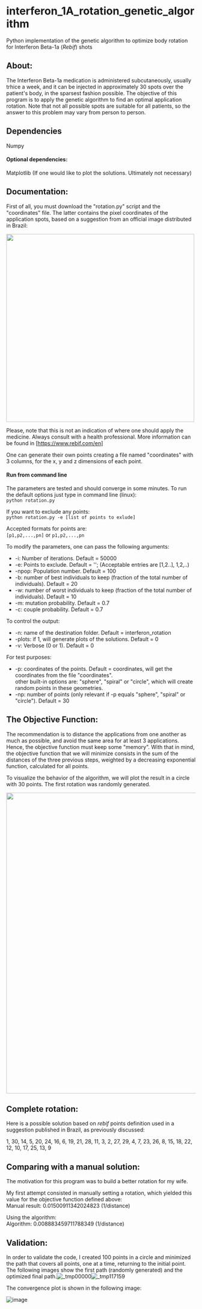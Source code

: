 # interferon_1A_rotation_genetic_algorithm
Python implementation of the genetic algorithm to optimize body rotation for Interferon Beta-1a (*Rebif*) shots

## About:
The Interferon Beta-1a medication is administered subcutaneously, usually trhice a week, and it can be injected in approximately 30 spots over the patient's body, in the sparsest fashion possible. The objective of this program is to apply the genetic algorithm to find an optimal application rotation. Note that not all possible spots are suitable for all patients, so the answer to this problem may vary from person to person.

## Dependencies

Numpy

#### Optional dependencies:

Matplotlib (If one would like to plot the solutions. Ultimately not necessary)

## Documentation:


First of all, you must download the "rotation.py" script and the "coordinates" file. The latter contains the pixel coordinates of the application spots, based on a suggestion from an official image distributed in Brazil:

<img src="https://user-images.githubusercontent.com/78453361/114648406-1d542700-9cb5-11eb-9b56-c470074df9e9.png" width="500">


Please, note that this is not an indication of where one should apply the medicine. Always consult with a health professional. More information can be found in [https://www.rebif.com/en]

One can generate their own points creating a file named "coordinates" with 3 columns, for the x, y and z dimensions of each point.

####   Run from command line
The parameters are tested and should converge in some minutes. To run the default options just type in command line (linux):    
    `python rotation.py`

If you want to exclude any points:  
    `python rotation.py -e [list of points to exlude]`
    
Accepted formats for points are:  
`[p1,p2,...,pn]` or `p1,p2,...,pn`

To modify the parameters, one can pass the following arguments:

- -i: Number of iterations. Default = 50000  
- -e: Points to exclude. Default = ''; (Acceptable entries are [1,2..], 1,2,..)  
- -npop: Population number. Default = 100  
- -b: number of best individuals to keep (fraction of the total number of individuals). Default = 20  
- -w: number of worst individuals to keep (fraction of the total number of individuals). Default = 10  
- -m: mutation probability. Default = 0.7  
- -c: couple probability. Default = 0.7  
 

To control the output:

- -n: name of the destination folder. Default = interferon_rotation  
- -plots: if 1, will generate plots of the solutions. Default = 0  
- -v: Verbose (0 or 1). Default = 0  


For test purposes:

- -p: coordinates of the points. Default = coordinates, will get the coordinates from the file "coordinates".  
    other built-in options are: "sphere", "spiral" or "circle", which will create random points in these geometries.   
- -np: number of points (only relevant if -p equals "sphere", "spiral" or "circle"). Default = 30 

## The Objective Function:

The recommendation is to distance the applications from one another as much as possible, and avoid the same area for at least 3 applications. Hence, the objective function must keep some "memory". With that in mind, the objective function that we will minimize consists in the sum of the distances of the three previous steps, weighted by a decreasing exponential function, calculated for all points.  

To visualize the behavior of the algorithm, we will plot the result in a circle with 30 points. The first rotation was randomly generated. 

<img src="https://user-images.githubusercontent.com/78453361/114650184-2abee080-9cb8-11eb-8c93-b0d5b65e863f.png" width="800">

## Complete rotation:
Here is a possible solution based on *rebif* points definition used in a suggestion published in Brazil, as previously discussed:

1, 30, 14,  5, 20, 24, 16,  6, 19, 21, 28, 11,  3,  2, 27, 29,  4,  7, 23, 26,  8, 15, 18, 22, 12, 10, 17, 25, 13,  9
 

## Comparing with a manual solution:

The motivation for this program was to build a better rotation for my wife. 

My first attempt consisted in manually setting a rotation, which yielded this value for the objective function defined above:  
Manual result: 0.01500911342024823 (1/distance)

Using the algorithm:           
Algorithm: 0.008883459711788349 (1/distance)


## Validation:

In order to validate the code, I created 100 points in a circle and minimized the path that covers all points, one at a time, returning to the initial point. The following images show the first path (randomly generated) and the optimized final path.![_tmp00000](https://user-images.githubusercontent.com/78453361/113072812-50b79180-919e-11eb-94ba-4ee2159d3654.png)![_tmp117159](https://user-images.githubusercontent.com/78453361/113072823-56ad7280-919e-11eb-8ba5-b4f874111dc5.png)



The convergence plot is shown in the following image:  

![image](https://user-images.githubusercontent.com/78453361/117080266-db4a5e00-ad13-11eb-84be-6e4bc8027654.png)
